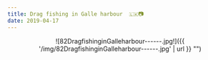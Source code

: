 ```yaml
---
title: Drag fishing in Galle harbour  🇱🇰📷
date: 2019-04-17
---
```


<center>![82DragfishinginGalleharbour------.jpg!]({{ '/img/82DragfishinginGalleharbour------.jpg' | url }} "")</center>
